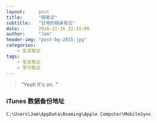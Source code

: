 ```yaml
---
layout:     post
title:      "随笔记"
subtitle:   "日常的随身笔记"
date:       2016-11-16 22:15:00
author:     "Jam"
header-img: "post-bg-2015.jpg"
categories:
    - 生活笔记
tags:
    - 生活笔记
    - 学习笔记
---
```


> “Yeah It's on. ”

<!-- more -->
### iTunes 数据备份地址
`C:\Users\Jam\AppData\Roaming\Apple Computer\MobileSync`
